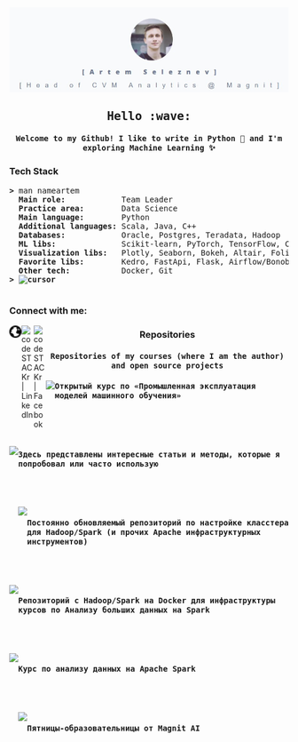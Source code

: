 <img align="center" src="https://github.com/NameArtem/nameartem/blob/main/head.jpg"/>

</pre>

<h2 align="center"><samp> Hello :wave: </samp></h2>
<h4 align="center"><samp> Welcome to my Github! I like to write in Python 🐍 and I'm exploring Machine Learning ✨ </samp></h4>

</pre>

### Tech Stack

<pre>
<b>></b> man nameartem
  <b>Main role:           </b> Team Leader
  <b>Practice area:       </b> Data Science
  <b>Main language:       </b> Python
  <b>Additional languages:</b> Scala, Java, C++
  <b>Databases:           </b> Oracle, Postgres, Teradata, Hadoop
  <b>ML libs:             </b> Scikit-learn, PyTorch, TensorFlow, CatBoost, XgBoos, LightGBM
  <b>Visualization libs:  </b> Plotly, Seaborn, Bokeh, Altair, Folium(Geo)
  <b>Favorite libs:       </b> Kedro, FastApi, Flask, Airflow/Bonobo
  <b>Other tech:          </b> Docker, Git
<b>> <img align="top" src="https://user-images.githubusercontent.com/2514771/93036534-5fbd6480-f5fd-11ea-8a13-58ef04796c17.gif" alt="cursor" width="10" height="18" /></b>

</pre>

### Connect with me:

<a href="https://nameartem.github.io/">
<img align="left" alt="codeSTACKr.com" width="22px" src="https://raw.githubusercontent.com/iconic/open-iconic/master/svg/globe.svg" /></a>
<a href="https://www.linkedin.com/in/seleznev-artem/">
<img align="left" alt="codeSTACKr | LinkedIn" width="22px" src="https://cdn.jsdelivr.net/npm/simple-icons@v3/icons/linkedin.svg" /></a>
<a href="https://www.facebook.com/seleznev.artem.info">
<img align="left" alt="codeSTACKr | Facebook" width="22px" src="https://cdn.jsdelivr.net/npm/simple-icons@v3/icons/facebook.svg" /></a>


</pre>

<h3 align="center">Repositories</h2>

<h4 align="center"><samp> Repositories of my courses (where I am the author) and open source projects </samp></h4>

<p width="100%" align="center">
<a align="left" href="https://github.com/NameArtem/deployml_course" title="Deploy ML">
<img align="left" height="115" src="https://github-readme-stats.vercel.app/api/pin/?username=nameartem&repo=deployml_course&theme=gotham"></a>
<h4 align="left" > <samp> Oткрытый курс по «Промышленная эксплуатация моделей машинного обучения»</samp>
</h4>
<br>
<br>
<br>
</p>

<p width="100%" align="center">
<a align="left" href="https://github.com/NameArtem/recom_way" title="DS papers">
<img align="left" height="115" src="https://github-readme-stats.vercel.app/api/pin/?username=nameartem&repo=recom_way&theme=gotham"></a>
<h4 align="left" > <samp> Здесь представлены интересные статьи и методы, которые я попробовал или часто использую</samp>
</h4>
<br>
<br>
<br>


<a align="left" href="https://github.com/NameArtem/apache_cluster" title="How create your Apache Cluster">
<img align="left" height="115" src="https://github-readme-stats.vercel.app/api/pin/?username=nameartem&repo=apache_cluster&theme=gotham"></a>
<h4 align="left" > <samp> Постоянно обновляемый репозиторий по настройке класстера для Hadoop/Spark (и прочих Apache инфраструктурных инструментов)</samp>
</h4>
<br>
<br>
<br>

<a align="left" href="https://github.com/NameArtem/hadoop-spark-standalone-docker" title="Hadoop and Spark on Docker">
<img align="left" height="115" src="https://github-readme-stats.vercel.app/api/pin/?username=nameartem&repo=hadoop-spark-standalone-docker&theme=gotham"></a>
<h4 align="left" > <samp> Репозиторий с Hadoop/Spark на Docker для инфраструктуры курсов по Анализу больших данных на Spark</samp>
</h4>
<br>
<br>
<br>

<a align="left" href="https://github.com/NameArtem/hse_spark_course" title="HSE course - Data analysis on Spark">
<img align="left" height="115" src="https://github-readme-stats.vercel.app/api/pin/?username=nameartem&repo=hse_spark_course&theme=gotham"></a>
<h4 align="left" > <samp> Курс по анализу данных на Apache Spark</samp>
</h4>
<br>
<br>
<br>

<a align="left" href="https://github.com/NameArtem/friday-tutor" title="Club Friday Tutor (MGNT AI)">
<img align="left" height="115" src="https://github-readme-stats.vercel.app/api/pin/?username=nameartem&repo=friday-tutor&theme=gotham"></a>
<h4 align="left" > <samp> Пятницы-образовательницы от Magnit AI</samp>
</h4>


</p>


<br>
<br>






<!--
**NameArtem/nameartem** is a ✨ _special_ ✨ repository because its `README.md` (this file) appears on your GitHub profile.

Here are some ideas to get you started:

- 🔭 I’m currently working on ...
- 🌱 I’m currently learning ...
- 👯 I’m looking to collaborate on ...
- 🤔 I’m looking for help with ...
- 💬 Ask me about ...
- 📫 How to reach me: ...
- 😄 Pronouns: ...
- ⚡ Fun fact: ...
-->
